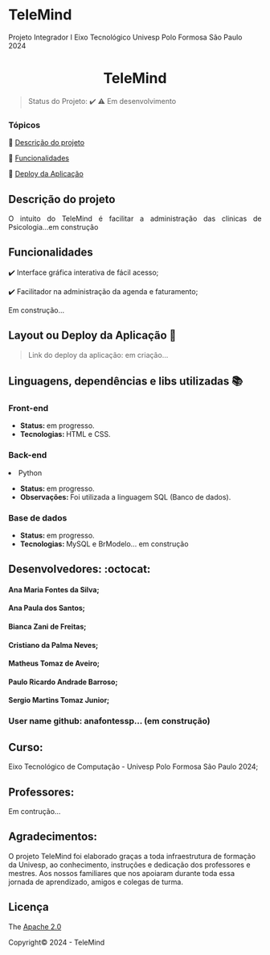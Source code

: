 # TeleMind
Projeto Integrador I Eixo Tecnológico Univesp Polo Formosa São Paulo 2024


<div align="center">
    <h1>TeleMind</h1>

</div>

> Status do Projeto: :heavy_check_mark: :warning: Em desenvolvimento

### Tópicos 

:small_blue_diamond: [Descrição do projeto](#descrição-do-projeto)

:small_blue_diamond: [Funcionalidades](#funcionalidades)

:small_blue_diamond: [Deploy da Aplicação](#deploy-da-aplicação)


## Descrição do projeto 

<p align="justify">
O intuito do TeleMind é facilitar a administração das clinicas de Psicologia...em construção
</p>

## Funcionalidades

:heavy_check_mark: Interface gráfica interativa de fácil acesso;  

:heavy_check_mark: Facilitador na administração da agenda e faturamento;  

Em construção...


## Layout ou Deploy da Aplicação :dash:

> Link do deploy da aplicação: em criação...

## Linguagens, dependências e libs utilizadas :books:

<h3>Front-end</h3>
<ul>
    <li><b>Status: </b>em progresso.</li>
    <li><b>Tecnologias: </b>HTML e CSS.</li>
</ul>
<h3>Back-end</h3>
    <li>Python</li>
<ul>
    <li><b>Status: </b>em progresso.</li>   
    <li><b>Observações: </b> Foi utilizada a linguagem SQL (Banco de dados).</li>
</ul>
<h3>Base de dados</h3>
<ul>
    <li><b>Status: </b>em progresso.</li>
    <li><b>Tecnologias: </b>MySQL e BrModelo... em construção</li>
</ul>


## Desenvolvedores: :octocat:

<h4>Ana Maria Fontes da Silva;</h4>
<h4>Ana Paula dos Santos;</h4>
<h4>Bianca Zani de Freitas;</h4>
<h4>Cristiano da Palma Neves;</h4>
<h4>Matheus Tomaz de Aveiro;</h4>
<h4>Paulo Ricardo Andrade Barroso;</h4>
<h4>Sergio Martins Tomaz Junior;</h4>
 
<h3> User name github: anafontessp... (em construção)</h2>



<h2>Curso:</h2> Eixo Tecnológico de Computação - Univesp Polo Formosa São Paulo 2024;

<h2>Professores:</h2> Em contrução... <br>

<p align="justify">
<h2>Agradecimentos:</h2> O projeto TeleMind foi elaborado graças a toda infraestrutura de formação da Univesp, ao conhecimento, instruções e dedicação dos professores e mestres. Aos nossos familiares que nos apoiaram durante toda essa jornada de aprendizado, amigos e colegas de turma. </p>

## Licença 

The [Apache 2.0]()

Copyright:copyright: 2024 - TeleMind


